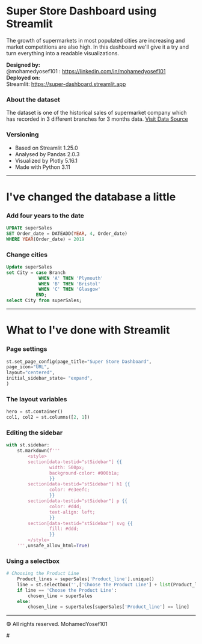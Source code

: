 # Super Store Dashboard using Streamlit
The growth of supermarkets in most populated cities are increasing and market competitions are also high. In this dashboard we'll give it a try and turn everything into a readable visualizations.

**Designed by:**
 <br>@mohamedyosef101 : https://linkedin.com/in/mohamedyosef101
 <br>
 **Deployed on:**
 <br> Streamlit: https://super-dashboard.streamlit.app

### About the dataset
The dataset is one of the historical sales of supermarket company which has recorded in 3 different branches for 3 months data.
[Visit Data Source](https://www.kaggle.com/datasets/aungpyaeap/supermarket-sales)


### Versioning
- Based on Streamlit 1.25.0
- Analysed by Pandas 2.0.3
- Visualized by Plotly 5.16.1
- Made with Python 3.11

<hr>

# I've changed the database a little

### **Add four years to the date**

```sql
UPDATE superSales
SET Order_date = DATEADD(YEAR, 4, Order_date)
WHERE YEAR(Order_date) = 2019
```

### **Change cities**

```sql
Update superSales
set City = case Branch
			WHEN 'A' THEN 'Plymouth'
            WHEN 'B' THEN 'Bristol'
            WHEN 'C' THEN 'Glasgow'
           END;
select City from superSales;
```

<hr>

# What to I've done with Streamlit
### Page settings

```python
st.set_page_config(page_title="Super Store Dashboard", 
page_icon="URL",
layout="centered",
initial_sidebar_state= "expand",
)
```

### The layout variables

```python
hero = st.container()
col1, col2 = st.columns([2, 1])
```

### Editing the sidebar

```python
with st.sidebar:
    st.markdown(f'''
        <style>
        section[data-testid="stSidebar"] {{
                width: 500px;
                background-color: #000b1a;
                }}
        section[data-testid="stSidebar"] h1 {{
                color: #e3eefc;
                }}
        section[data-testid="stSidebar"] p {{
                color: #ddd;
                text-align: left;
                }}
        section[data-testid="stSidebar"] svg {{
                fill: #ddd;
                }}
        </style>
    ''',unsafe_allow_html=True)
```

### Using a selectbox

```python
# Choosing the Product Line
    Product_lines = superSales['Product_line'].unique()
    line = st.selectbox('',['Choose the Product Line'] + list(Product_lines))
    if line == 'Choose the Product Line':
        chosen_line = superSales
    else:
        chosen_line = superSales[superSales['Product_line'] == line]
```
<div></div>

<hr>

<p>&copy; All rights reserved. MohamedYosef101</p>#
